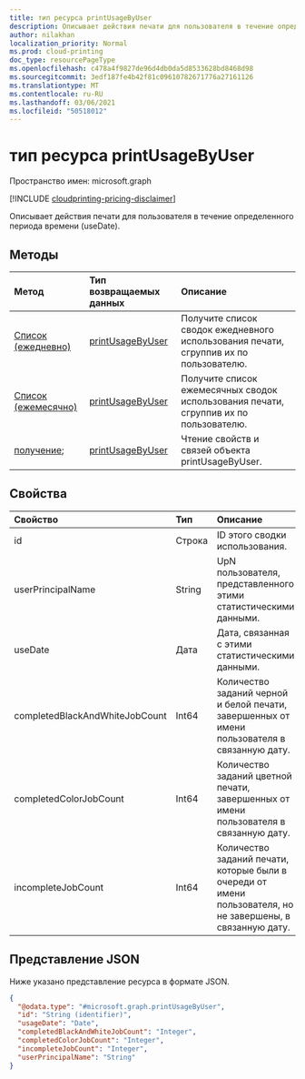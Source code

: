 ```yaml
---
title: тип ресурса printUsageByUser
description: Описывает действия печати для пользователя в течение определенного периода времени (useDate).
author: nilakhan
localization_priority: Normal
ms.prod: cloud-printing
doc_type: resourcePageType
ms.openlocfilehash: c478a4f9827de96d4db0da5d8533628bd8468d98
ms.sourcegitcommit: 3edf187fe4b42f81c09610782671776a27161126
ms.translationtype: MT
ms.contentlocale: ru-RU
ms.lasthandoff: 03/06/2021
ms.locfileid: "50518012"
---
```

# <a name="printusagebyuser-resource-type"></a>тип ресурса printUsageByUser

Пространство имен: microsoft.graph

[!INCLUDE [cloudprinting-pricing-disclaimer](../../includes/cloudprinting-pricing-disclaimer.md)]

Описывает действия печати для пользователя в течение определенного периода времени (useDate).

## <a name="methods"></a>Методы
|Метод|Тип возвращаемых данных|Описание|
|:---|:---|:---|
| [Список (ежедневно)](../api/reportroot-list-dailyprintusagebyuser.md) | [printUsageByUser](printusagebyuser.md) | Получите список сводок ежедневного использования печати, сгруппив их по пользователю. |
| [Список (ежемесячно)](../api/reportroot-list-monthlyprintusagebyuser.md) | [printUsageByUser](printusagebyuser.md) | Получите список ежемесячных сводок использования печати, сгруппив их по пользователю. |
| [получение](../api/printusagebyuser-get.md); | [printUsageByUser](printusagebyuser.md) | Чтение свойств и связей объекта printUsageByUser. |

## <a name="properties"></a>Свойства
|Свойство|Тип|Описание|
|:---|:---|:---|
|id|Строка|ID этого сводки использования.|
|userPrincipalName|String|UpN пользователя, представленного этими статистическими данными.|
|useDate|Дата|Дата, связанная с этими статистическими данными.|
|completedBlackAndWhiteJobCount|Int64|Количество заданий черной и белой печати, завершенных от имени пользователя в связанную дату.|
|completedColorJobCount|Int64|Количество заданий цветной печати, завершенных от имени пользователя в связанную дату.|
|incompleteJobCount|Int64|Количество заданий печати, которые были в очереди от имени пользователя, но не завершены, в связанную дату.|

## <a name="json-representation"></a>Представление JSON
Ниже указано представление ресурса в формате JSON.
<!-- {
  "blockType": "resource",
  "keyProperty": "id",
  "@odata.type": "microsoft.graph.printUsageByUser",
  "openType": false
}
-->
``` json
{
  "@odata.type": "#microsoft.graph.printUsageByUser",
  "id": "String (identifier)",
  "usageDate": "Date",
  "completedBlackAndWhiteJobCount": "Integer",
  "completedColorJobCount": "Integer",
  "incompleteJobCount": "Integer",
  "userPrincipalName": "String"
}
```

